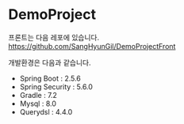 # DemoProject

프론트는 다음 레포에 있습니다.
https://github.com/SangHyunGil/DemoProjectFront

개발환경은 다음과 같습니다.

- Spring Boot : 2.5.6
- Spring Security : 5.6.0
- Gradle : 7.2
- Mysql : 8.0
- Querydsl : 4.4.0

<p align="center>
    <img src = "https://github.com/SangHyunGil/Blog/blob/master/img/project/cascade/1.PNG?raw=true>
</p>
